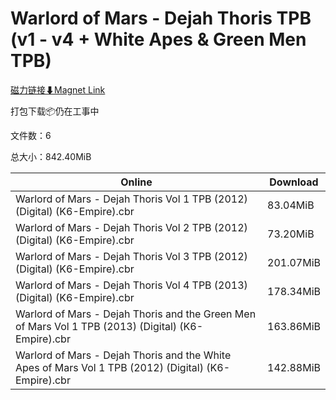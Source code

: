 # Warlord of Mars - Dejah Thoris TPB (v1 - v4 + White Apes & Green Men TPB)

[磁力链接⬇Magnet Link](magnet:?xt=urn:btih:4250bc144a3d618bdfef59f6948a3c715d25444b&dn=Warlord%20of%20Mars%20-%20Dejah%20Thoris%20TPB%20%28v1%20-%20v4%20%2B%20White%20Apes%20%26%20Green%20Men%20TPB%29)

打包下载📦仍在工事中

文件数：6

总大小：842.40MiB

Online | Download
--- | ---
Warlord of Mars - Dejah Thoris Vol 1 TPB (2012) (Digital) (K6-Empire).cbr | 83.04MiB
Warlord of Mars - Dejah Thoris Vol 2 TPB (2012) (Digital) (K6-Empire).cbr | 73.20MiB
Warlord of Mars - Dejah Thoris Vol 3 TPB (2012) (Digital) (K6-Empire).cbr | 201.07MiB
Warlord of Mars - Dejah Thoris Vol 4 TPB (2013) (Digital) (K6-Empire).cbr | 178.34MiB
Warlord of Mars - Dejah Thoris and the Green Men of Mars Vol 1 TPB (2013) (Digital) (K6-Empire).cbr | 163.86MiB
Warlord of Mars - Dejah Thoris and the White Apes of Mars Vol 1 TPB (2012) (Digital) (K6-Empire).cbr | 142.88MiB